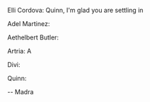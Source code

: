 Elli Cordova: Quinn, I'm glad you are settling in

Adel Martinez: 

Aethelbert Butler:

<span class="scramble">Artria: A</span>

Divi: 

Quinn: 

-- Madra 